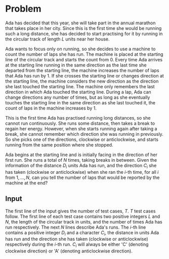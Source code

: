 # Problem

Ada has decided that this year, she will take part in the annual marathon that takes place in her city. Since this is the first time she would be running such a long distance, she has decided to start practising for it by running in the circular track of length $L$ units near her house.

Ada wants to focus only on running, so she decides to use a machine to count the number of laps she has run. The machine is placed at the starting line of the circular track and starts the count from $0$. Every time Ada arrives at the starting line running in the same direction as the last time she departed from the starting line, the machine increases the number of laps that Ada has run by $1$. If she crosses the starting line or changes direction at the starting line, the machine considers the new direction as the direction she last touched the starting line. The machine only remembers the last direction in which Ada touched the starting line. During a lap, Ada can change directions any number of times, but as long as she eventually touches the starting line in the same direction as she last touched it, the count of laps in the machine increases by $1$.

This is the first time Ada has practised running long distances, so she cannot run continuously. She runs some distance, then takes a break to regain her energy. However, when she starts running again after taking a break, she cannot remember which direction she was running in previously. So she picks one of the directions, clockwise or anticlockwise, and starts running from the same position where she stopped.

Ada begins at the starting line and is initially facing in the direction of her first run. She runs a total of $N$ times, taking breaks in between. Given the information of the distance $D_i$ units Ada has run, and the direction $C_i$ she has taken (clockwise or anticlockwise) when she ran the $i$-th time, for all $i$ from $1,\dots,N$, can you tell the number of laps that would be reported by the machine at the end?

## Input

The first line of the input gives the number of test cases, $T$. $T$ test cases follow.
The first line of each test case contains two positive integers $L$ and $N$, the length of the circular track in units, and the number of times Ada has run respectively.
The next $N$ lines describe Ada's runs. The $i$-th line contains a positive integer $D_i$ and a character $C_i$, the distance in units Ada has run and the direction she has taken (clockwise or anticlockwise) respectively during the $i$-th run. $C_i$ will always be either 'C' (denoting clockwise direction) or 'A' (denoting anticlockwise direction).
